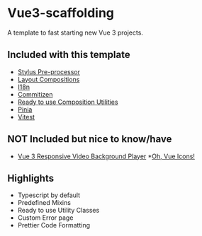 # Vue3-scaffolding

A template to fast starting new Vue 3 projects.

## Included with this template

* [Stylus Pre-processor](https://stylus-lang.com/)
* [Layout Compositions](https://every-layout.dev/rudiments/composition/)
* [I18n](https://github.com/intlify/bundle-tools/tree/main/packages/unplugin-vue-i18n)
* [Commitizen](https://github.com/commitizen/cz-cli)
* [Ready to use Composition Utilities](https://vueuse.org/)
* [Pinia](https://pinia.vuejs.org/)
* [Vitest](https://vitest.dev/)

## NOT Included but nice to know/have
* [Vue 3 Responsive Video Background Player](https://github.com/avidofood/vue-responsive-video-background-player)
*[Oh, Vue Icons!](https://oh-vue-icons.js.org/docs)



## Highlights

* Typescript by default
* Predefined Mixins
* Ready to use Utility Classes
* Custom Error page
* Prettier Code Formatting
